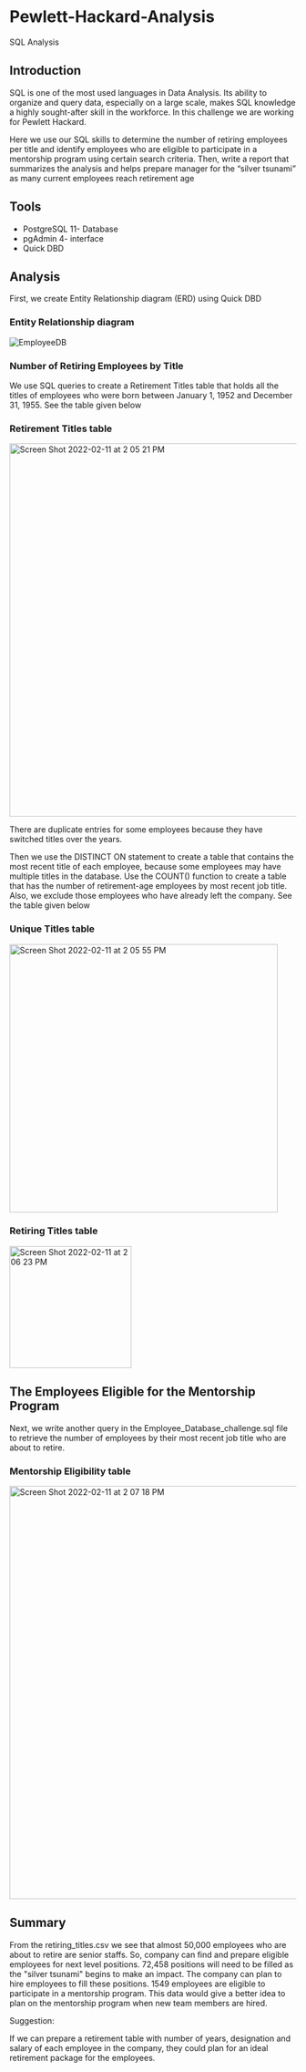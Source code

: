# Pewlett-Hackard-Analysis
SQL Analysis
  
## Introduction
  SQL is one of the most used languages in Data Analysis. Its ability to organize and query data, especially on a large scale, makes SQL knowledge a highly sought-after skill in the workforce. In this challenge we are  working for  Pewlett Hackard.
 
Here we use  our SQL skills to
determine the number of retiring employees per title and identify employees who are eligible to participate in a mentorship program using certain search criteria. Then, write a report that summarizes the analysis and helps prepare manager for the “silver tsunami” as many current employees reach retirement age

## Tools
 
* PostgreSQL 11- Database
* pgAdmin 4- interface
* Quick DBD


## Analysis
  First, we create Entity Relationship diagram (ERD) using Quick DBD 

### Entity Relationship diagram 

![EmployeeDB](https://user-images.githubusercontent.com/72629108/153668283-d317df7b-5d91-4870-b72c-2a9f61aafc2c.png)



###  Number of Retiring Employees by Title 

   We use SQL queries to create a Retirement Titles table that holds all the titles of employees who were born between January 1, 1952 and December 31, 1955. See the table given below
### Retirement Titles table

<img width="655" alt="Screen Shot 2022-02-11 at 2 05 21 PM" src="https://user-images.githubusercontent.com/72629108/153670481-7fd98ab3-8d96-4004-a34c-b1f871a4a792.png">




There are duplicate entries for some employees because they have switched titles over the years.

 Then we use the DISTINCT ON statement to create a table that contains the most recent title of each employee, because some employees may have multiple titles in the database. Use the COUNT() function to create a table that has the number of retirement-age employees by most recent job title. Also, we exclude those employees who have already left the company. See the table given below

 ### Unique Titles table
 
 <img width="471" alt="Screen Shot 2022-02-11 at 2 05 55 PM" src="https://user-images.githubusercontent.com/72629108/153670549-5926c94a-c329-4bd7-b819-1831e21baee4.png">


### Retiring Titles table

<img width="214" alt="Screen Shot 2022-02-11 at 2 06 23 PM" src="https://user-images.githubusercontent.com/72629108/153670637-3afa6b88-43d5-43db-87d7-e5cb74aec6a5.png">


## The Employees Eligible for the Mentorship Program

Next, we write another query in the Employee_Database_challenge.sql file to retrieve the number of employees by their most recent job title who are about to retire.

### Mentorship Eligibility table

<img width="725" alt="Screen Shot 2022-02-11 at 2 07 18 PM" src="https://user-images.githubusercontent.com/72629108/153670881-456fbcc4-0b90-4094-b014-03eb864986a5.png">


## Summary
From the retiring_titles.csv we see that almost 50,000 employees who are about to retire are senior staffs. So, company can find and prepare eligible employees for next level positions.
72,458 positions will need to be filled as the "silver tsunami" begins to make an impact. The company can plan to hire employees to fill these positions. 
1549 employees are eligible to participate in a mentorship program. This data would give a better idea to plan on the mentorship program when new team members are hired.

Suggestion:

  If we can prepare a retirement table with number of years, designation and salary of each employee in the company, they could plan for an ideal retirement package for the employees.
 

